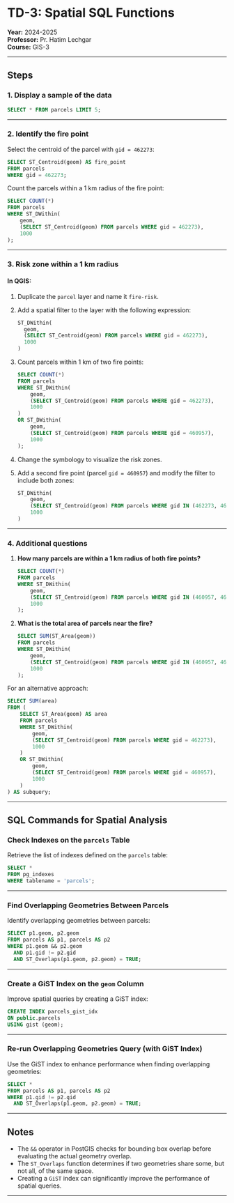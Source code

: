 # TD-3: Spatial SQL Functions

**Year:** 2024-2025  
**Professor:** Pr. Hatim Lechgar  
**Course:** GIS-3  

---

## Steps

### 1. Display a sample of the data
```sql
SELECT * FROM parcels LIMIT 5;
```

---

### 2. Identify the fire point
Select the centroid of the parcel with `gid = 462273`:
```sql
SELECT ST_Centroid(geom) AS fire_point
FROM parcels
WHERE gid = 462273;
```

Count the parcels within a 1 km radius of the fire point:
```sql
SELECT COUNT(*)
FROM parcels
WHERE ST_DWithin(
    geom,
    (SELECT ST_Centroid(geom) FROM parcels WHERE gid = 462273),
    1000
);
```

---

### 3. Risk zone within a 1 km radius
#### In QGIS:
1. Duplicate the `parcel` layer and name it `fire-risk`.
2. Add a spatial filter to the layer with the following expression:
   ```sql
   ST_DWithin(
     geom, 
     (SELECT ST_Centroid(geom) FROM parcels WHERE gid = 462273), 
     1000
   )
   ```
3. Count parcels within 1 km of two fire points:
   ```sql
   SELECT COUNT(*)
   FROM parcels
   WHERE ST_DWithin(
       geom,
       (SELECT ST_Centroid(geom) FROM parcels WHERE gid = 462273),
       1000
   )
   OR ST_DWithin(
       geom,
       (SELECT ST_Centroid(geom) FROM parcels WHERE gid = 460957),
       1000
   );
   ```
4. Change the symbology to visualize the risk zones.

5. Add a second fire point (parcel `gid = 460957`) and modify the filter to include both zones:
   ```sql
   ST_DWithin(
       geom, 
       (SELECT ST_Centroid(geom) FROM parcels WHERE gid IN (462273, 460957)), 
       1000
   )
   ```

---

### 4. Additional questions
1. **How many parcels are within a 1 km radius of both fire points?**
   ```sql
   SELECT COUNT(*)
   FROM parcels
   WHERE ST_DWithin(
       geom, 
       (SELECT ST_Centroid(geom) FROM parcels WHERE gid IN (460957, 462273)), 
       1000
   );
   ```

2. **What is the total area of parcels near the fire?**
   ```sql
   SELECT SUM(ST_Area(geom))
   FROM parcels
   WHERE ST_DWithin(
       geom, 
       (SELECT ST_Centroid(geom) FROM parcels WHERE gid IN (460957, 462273)), 
       1000
   );
   ```

For an alternative approach:
```sql
SELECT SUM(area)
FROM (
    SELECT ST_Area(geom) AS area
    FROM parcels
    WHERE ST_DWithin(
        geom,
        (SELECT ST_Centroid(geom) FROM parcels WHERE gid = 462273),
        1000
    )
    OR ST_DWithin(
        geom,
        (SELECT ST_Centroid(geom) FROM parcels WHERE gid = 460957),
        1000
    )
) AS subquery;
```

---

## SQL Commands for Spatial Analysis

### Check Indexes on the `parcels` Table
Retrieve the list of indexes defined on the `parcels` table:
```sql
SELECT *
FROM pg_indexes
WHERE tablename = 'parcels';
```

---

### Find Overlapping Geometries Between Parcels
Identify overlapping geometries between parcels:
```sql
SELECT p1.geom, p2.geom
FROM parcels AS p1, parcels AS p2
WHERE p1.geom && p2.geom 
  AND p1.gid != p2.gid 
  AND ST_Overlaps(p1.geom, p2.geom) = TRUE;
```

---

### Create a GiST Index on the `geom` Column
Improve spatial queries by creating a GiST index:
```sql
CREATE INDEX parcels_gist_idx 
ON public.parcels
USING gist (geom);
```

---

### Re-run Overlapping Geometries Query (with GiST Index)
Use the GiST index to enhance performance when finding overlapping geometries:
```sql
SELECT *
FROM parcels AS p1, parcels AS p2
WHERE p1.gid != p2.gid 
  AND ST_Overlaps(p1.geom, p2.geom) = TRUE;
```

---

## Notes
- The `&&` operator in PostGIS checks for bounding box overlap before evaluating the actual geometry overlap.
- The `ST_Overlaps` function determines if two geometries share some, but not all, of the same space.
- Creating a `GiST` index can significantly improve the performance of spatial queries.

---



